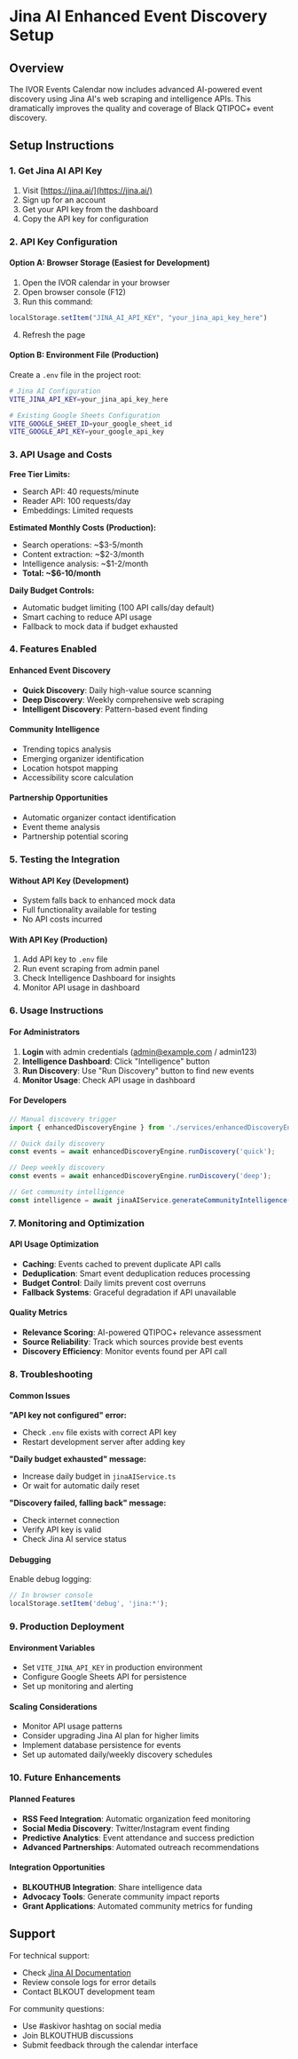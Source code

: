 # Jina AI Enhanced Event Discovery Setup

## Overview

The IVOR Events Calendar now includes advanced AI-powered event discovery using Jina AI's web scraping and intelligence APIs. This dramatically improves the quality and coverage of Black QTIPOC+ event discovery.

## Setup Instructions

### 1. Get Jina AI API Key

1. Visit [https://jina.ai/](https://jina.ai/)
2. Sign up for an account
3. Get your API key from the dashboard
4. Copy the API key for configuration

### 2. API Key Configuration

#### Option A: Browser Storage (Easiest for Development)
1. Open the IVOR calendar in your browser
2. Open browser console (F12)
3. Run this command:
```javascript
localStorage.setItem("JINA_AI_API_KEY", "your_jina_api_key_here")
```
4. Refresh the page

#### Option B: Environment File (Production)
Create a `.env` file in the project root:
```bash
# Jina AI Configuration
VITE_JINA_API_KEY=your_jina_api_key_here

# Existing Google Sheets Configuration
VITE_GOOGLE_SHEET_ID=your_google_sheet_id
VITE_GOOGLE_API_KEY=your_google_api_key
```

### 3. API Usage and Costs

**Free Tier Limits:**
- Search API: 40 requests/minute
- Reader API: 100 requests/day
- Embeddings: Limited requests

**Estimated Monthly Costs (Production):**
- Search operations: ~$3-5/month
- Content extraction: ~$2-3/month
- Intelligence analysis: ~$1-2/month
- **Total: ~$6-10/month**

**Daily Budget Controls:**
- Automatic budget limiting (100 API calls/day default)
- Smart caching to reduce API usage
- Fallback to mock data if budget exhausted

### 4. Features Enabled

#### Enhanced Event Discovery
- **Quick Discovery**: Daily high-value source scanning
- **Deep Discovery**: Weekly comprehensive web scraping
- **Intelligent Discovery**: Pattern-based event finding

#### Community Intelligence
- Trending topics analysis
- Emerging organizer identification
- Location hotspot mapping
- Accessibility score calculation

#### Partnership Opportunities
- Automatic organizer contact identification
- Event theme analysis
- Partnership potential scoring

### 5. Testing the Integration

#### Without API Key (Development)
- System falls back to enhanced mock data
- Full functionality available for testing
- No API costs incurred

#### With API Key (Production)
1. Add API key to `.env` file
2. Run event scraping from admin panel
3. Check Intelligence Dashboard for insights
4. Monitor API usage in dashboard

### 6. Usage Instructions

#### For Administrators
1. **Login** with admin credentials (admin@example.com / admin123)
2. **Intelligence Dashboard**: Click "Intelligence" button
3. **Run Discovery**: Use "Run Discovery" button to find new events
4. **Monitor Usage**: Check API usage in dashboard

#### For Developers
```typescript
// Manual discovery trigger
import { enhancedDiscoveryEngine } from './services/enhancedDiscoveryEngine';

// Quick daily discovery
const events = await enhancedDiscoveryEngine.runDiscovery('quick');

// Deep weekly discovery
const events = await enhancedDiscoveryEngine.runDiscovery('deep');

// Get community intelligence
const intelligence = await jinaAIService.generateCommunityIntelligence(events);
```

### 7. Monitoring and Optimization

#### API Usage Optimization
- **Caching**: Events cached to prevent duplicate API calls
- **Deduplication**: Smart event deduplication reduces processing
- **Budget Control**: Daily limits prevent cost overruns
- **Fallback Systems**: Graceful degradation if API unavailable

#### Quality Metrics
- **Relevance Scoring**: AI-powered QTIPOC+ relevance assessment
- **Source Reliability**: Track which sources provide best events
- **Discovery Efficiency**: Monitor events found per API call

### 8. Troubleshooting

#### Common Issues

**"API key not configured" error:**
- Check `.env` file exists with correct API key
- Restart development server after adding key

**"Daily budget exhausted" message:**
- Increase daily budget in `jinaAIService.ts`
- Or wait for automatic daily reset

**"Discovery failed, falling back" message:**
- Check internet connection
- Verify API key is valid
- Check Jina AI service status

#### Debugging

Enable debug logging:
```typescript
// In browser console
localStorage.setItem('debug', 'jina:*');
```

### 9. Production Deployment

#### Environment Variables
- Set `VITE_JINA_API_KEY` in production environment
- Configure Google Sheets API for persistence
- Set up monitoring and alerting

#### Scaling Considerations
- Monitor API usage patterns
- Consider upgrading Jina AI plan for higher limits
- Implement database persistence for events
- Set up automated daily/weekly discovery schedules

### 10. Future Enhancements

#### Planned Features
- **RSS Feed Integration**: Automatic organization feed monitoring
- **Social Media Discovery**: Twitter/Instagram event finding
- **Predictive Analytics**: Event attendance and success prediction
- **Advanced Partnerships**: Automated outreach recommendations

#### Integration Opportunities
- **BLKOUTHUB Integration**: Share intelligence data
- **Advocacy Tools**: Generate community impact reports
- **Grant Applications**: Automated community metrics for funding

## Support

For technical support:
- Check [Jina AI Documentation](https://docs.jina.ai/)
- Review console logs for error details
- Contact BLKOUT development team

For community questions:
- Use #askivor hashtag on social media
- Join BLKOUTHUB discussions
- Submit feedback through the calendar interface